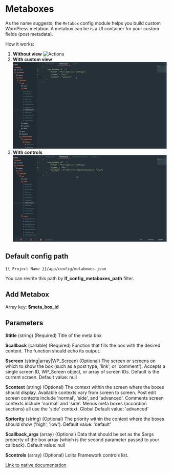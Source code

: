 Metaboxes
===

As the name suggests, the `Metabox` config module helps you build custom WordPress metabox. A metabox can be is a UI container for your custom fields (post metadata).

How it works: 

1. **Without view**
![Actions](images/metaboxes_empty.gif)
2. **With custom view**
![Actions](images/metaboxes_view.gif)
3. **With controls**
![Actions](images/metaboxes_controls.gif)

Default config path
---
`{{ Project Name }}/app/config/metaboxes.json`

You can revrite this path by __lf\_config\_metaboxes\_path__ filter.

Add Metabox
---
Array key: 
**$meta\_box\_id**

Parameters
---
**$title**
(string) (Required) Title of the meta box.

**$callback**
(callable) (Required) Function that fills the box with the desired content. The function should echo its output.

**$screen**
(string|array|WP_Screen) (Optional) The screen or screens on which to show the box (such as a post type, 'link', or 'comment'). Accepts a single screen ID, WP_Screen object, or array of screen IDs. Default is the current screen.
Default value: null

**$context**
(string) (Optional) The context within the screen where the boxes should display. Available contexts vary from screen to screen. Post edit screen contexts include 'normal', 'side', and 'advanced'. Comments screen contexts include 'normal' and 'side'. Menus meta boxes (accordion sections) all use the 'side' context. Global
Default value: 'advanced'

**$priority**
(string) (Optional) The priority within the context where the boxes should show ('high', 'low').
Default value: 'default'

**$callback_args**
(array) (Optional) Data that should be set as the $args property of the box array (which is the second parameter passed to your callback).
Default value: null

**$controls** (array) (Optional) Lolita Framework controls list.



[Link to native documentation](https://developer.wordpress.org/reference/functions/add_meta_box/)
